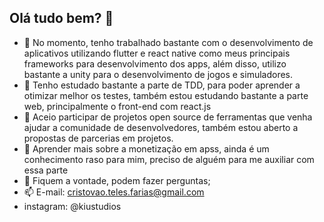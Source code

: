## Olá tudo bem? 👋

- 🔭 No momento, tenho trabalhado bastante com o desenvolvimento de aplicativos utilizando flutter e react native como meus principais frameworks para desenvolvimento dos apps, além disso, utilizo bastante a unity para o desenvolvimento de jogos e simuladores.
- 🌱 Tenho estudado bastante a parte de TDD, para poder aprender a otimizar melhor os testes, também estou estudando bastante a parte web, principalmente o front-end com react.js
- 👯  Aceio participar de projetos open source de ferramentas que venha ajudar a comunidade de desenvolvedores, também estou aberto a propostas de parcerias em projetos.
- 🤔 Aprender mais sobre a monetização em apss, ainda é um conhecimento raso para mim, preciso de alguém para me auxiliar com essa parte
- 💬 Fiquem a vontade, podem fazer perguntas;
- 📫 E-mail: cristovao.teles.farias@gmail.com
 - instagram: @kiustudios
 
